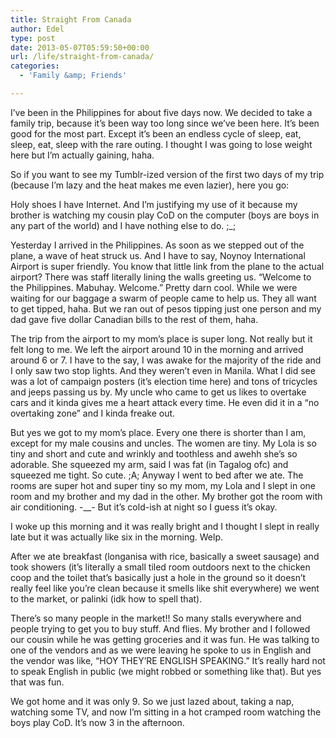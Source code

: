 ```yaml
---
title: Straight From Canada
author: Edel
type: post
date: 2013-05-07T05:59:50+00:00
url: /life/straight-from-canada/
categories:
  - 'Family &amp; Friends'

---
```

I&#8217;ve been in the Philippines for about five days now. We decided to take a family trip, because it&#8217;s been way too long since we&#8217;ve been here. It&#8217;s been good for the most part. Except it&#8217;s been an endless cycle of sleep, eat, sleep, eat, sleep with the rare outing. I thought I was going to lose weight here but I&#8217;m actually gaining, haha.

So if you want to see my Tumblr-ized version of the first two days of my trip (because I&#8217;m lazy and the heat makes me even lazier), here you go:

<!--more-->

Holy shoes I have Internet. And I’m justifying my use of it because my brother is watching my cousin play CoD on the computer (boys are boys in any part of the world) and I have nothing else to do. ;_;

Yesterday I arrived in the Philippines. As soon as we stepped out of the plane, a wave of heat struck us. And I have to say, Noynoy International Airport is super friendly. You know that little link from the plane to the actual airport? There was staff literally lining the walls greeting us. “Welcome to the Philippines. Mabuhay. Welcome.” Pretty darn cool. While we were waiting for our baggage a swarm of people came to help us. They all want to get tipped, haha. But we ran out of pesos tipping just one person and my dad gave five dollar Canadian bills to the rest of them, haha.

The trip from the airport to my mom’s place is super long. Not really but it felt long to me. We left the airport around 10 in the morning and arrived around 6 or 7. I have to the say, I was awake for the majority of the ride and I only saw two stop lights. And they weren’t even in Manila. What I did see was a lot of campaign posters (it’s election time here) and tons of tricycles and jeeps passing us by. My uncle who came to get us likes to overtake cars and it kinda gives me a heart attack every time. He even did it in a “no overtaking zone” and I kinda freake out.
  
But yes we got to my mom’s place. Every one there is shorter than I am, except for my male cousins and uncles. The women are tiny. My Lola is so tiny and short and cute and wrinkly and toothless and awehh she’s so adorable. She squeezed my arm, said I was fat (in Tagalog ofc) and squeezed me tight. So cute. ;A; Anyway I went to bed after we ate. The rooms are super hot and super tiny so my mom, my Lola and I slept in one room and my brother and my dad in the other. My brother got the room with air conditioning. -__- But it’s cold-ish at night so I guess it’s okay.
  
I woke up this morning and it was really bright and I thought I slept in really late but it was actually like six in the morning. Welp.

After we ate breakfast (longanisa with rice, basically a sweet sausage) and took showers (it’s literally a small tiled room outdoors next to the chicken coop and the toilet that’s basically just a hole in the ground so it doesn’t really feel like you’re clean because it smells like shit everywhere) we went to the market, or palinki (idk how to spell that).

There’s so many people in the market!! So many stalls everywhere and people trying to get you to buy stuff. And flies. My brother and I followed our cousin while he was getting groceries and it was fun. He was talking to one of the vendors and as we were leaving he spoke to us in English and the vendor was like, “HOY THEY’RE ENGLISH SPEAKING.” It’s really hard not to speak English in public (we might robbed or something like that). But yes that was fun.

We got home and it was only 9. So we just lazed about, taking a nap, watching some TV, and now I’m sitting in a hot cramped room watching the boys play CoD. It’s now 3 in the afternoon.

<ol class="footnote">
</ol>